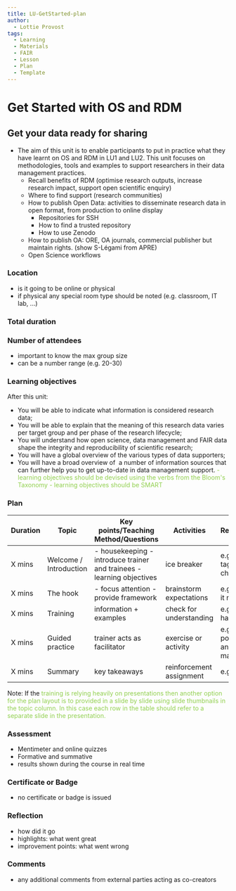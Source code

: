 ```yaml
---
title: LU-GetStarted-plan
author:
  - Lottie Provost
tags:
  - Learning
  - Materials
  - FAIR
  - Lesson
  - Plan
  - Template
---
```


# Get Started with OS and RDM 

## Get your data ready for sharing 
- The aim of this unit is to enable participants to put in practice what they have learnt on OS and RDM in LU1 and LU2. This unit focuses on methodologies, tools and examples to support researchers in their data management practices.
	- Recall benefits of RDM (optimise research outputs, increase research impact, support open scientific enquiry)
	- Where to find support (research communities)
	- How to publish Open Data: activities to disseminate research data in open format, from production to online display 
		- Repositories for SSH
		- How to find a trusted repository
		- How to use Zenodo
	- How to publish OA: ORE, OA journals, commercial publisher but maintain rights. (show S-Légami from APRE)
	- Open Science workflows
### Location
- is it going to be online or physical
- if physical any special room type should be noted (e.g. classroom, IT lab, ...)

### Total duration

### Number of attendees
- important to know the max group size
- can be a number range (e.g. 20-30)

### Learning objectives
After this unit:
- You will be able to indicate what information is considered research data;
- You will be able to explain that the meaning of this research data varies per target group and per phase of the research lifecycle;
- You will understand how open science, data management and FAIR data shape the integrity and reproducibility of scientific research;
- You will have a global overview of the various types of data supporters;
- You will have a broad overview of  a number of information sources that can further help you to get up-to-date in data management support.
<font color="#92d050">- learning objectives should be devised using the verbs from the Bloom's Taxonomy</font>
<font color="#92d050">- learning objectives should be SMART</font>

### Plan
| Duration | Topic                  | Key points/Teaching Method/Questions                                   | Activities               | Resources                  |
|----------|------------------------|------------------------------------------------------------------------|--------------------------|----------------------------|
| X mins   | Welcome / Introduction | - housekeeping  - introduce trainer and trainees - learning objectives | ice breaker              | e.g. name tags, flip chart |
| X mins   | The hook               | - focus attention - provide framework                                  | brainstorm expectations  | e.g. post-it notes         |
| X mins   | Training               | information + examples                                                 | check for understanding  | e.g. pptx + handouts       |
| X mins   | Guided practice        | trainer acts as facilitator                                            | exercise or activity     | e.g. posters and markers   |
| X mins   | Summary                | key takeaways                                                          | reinforcement assignment | e.g. cards                 |

Note: If the <font color="#92d050">training is relying heavily on presentations then another option for the plan layout is to provided in a slide by slide using slide thumbnails in the topic column. In this case each row in the table should refer to a separate slide in the presentation.</font>


### Assessment
- Mentimeter and online quizzes
- Formative and summative
- results shown during the course in real time
### Certificate or Badge
- no certificate or badge is issued 

### Reflection
- how did it go
- highlights: what went great
- improvement points: what went wrong

### Comments
- any additional comments from external parties acting as co-creators
